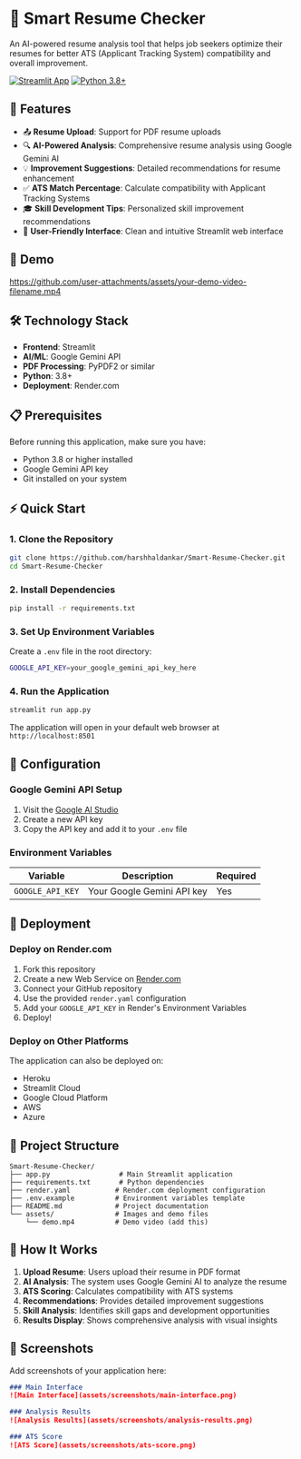 # 🎯 Smart Resume Checker

An AI-powered resume analysis tool that helps job seekers optimize their resumes for better ATS (Applicant Tracking System) compatibility and overall improvement.

[![Streamlit App](https://static.streamlit.io/badges/streamlit_badge_black_white.svg)](your-deployed-app-url-here)
[![Python 3.8+](https://img.shields.io/badge/python-3.8+-blue.svg)](https://www.python.org/downloads/)

## 🚀 Features

- 📤 **Resume Upload**: Support for PDF resume uploads
- 🔍 **AI-Powered Analysis**: Comprehensive resume analysis using Google Gemini AI
- 💡 **Improvement Suggestions**: Detailed recommendations for resume enhancement
- ✅ **ATS Match Percentage**: Calculate compatibility with Applicant Tracking Systems
- 🎓 **Skill Development Tips**: Personalized skill improvement recommendations
- 🎨 **User-Friendly Interface**: Clean and intuitive Streamlit web interface

## 🎥 Demo

https://github.com/user-attachments/assets/your-demo-video-filename.mp4

## 🛠️ Technology Stack

- **Frontend**: Streamlit
- **AI/ML**: Google Gemini API
- **PDF Processing**: PyPDF2 or similar
- **Python**: 3.8+
- **Deployment**: Render.com

## 📋 Prerequisites

Before running this application, make sure you have:

- Python 3.8 or higher installed
- Google Gemini API key
- Git installed on your system

## ⚡ Quick Start

### 1. Clone the Repository

```bash
git clone https://github.com/harshhaldankar/Smart-Resume-Checker.git
cd Smart-Resume-Checker
```

### 2. Install Dependencies

```bash
pip install -r requirements.txt
```

### 3. Set Up Environment Variables

Create a `.env` file in the root directory:

```bash
GOOGLE_API_KEY=your_google_gemini_api_key_here
```

### 4. Run the Application

```bash
streamlit run app.py
```

The application will open in your default web browser at `http://localhost:8501`

## 🔧 Configuration

### Google Gemini API Setup

1. Visit the [Google AI Studio](https://makersuite.google.com/app/apikey)
2. Create a new API key
3. Copy the API key and add it to your `.env` file

### Environment Variables

| Variable | Description | Required |
|----------|-------------|----------|
| `GOOGLE_API_KEY` | Your Google Gemini API key | Yes |

## 🚀 Deployment

### Deploy on Render.com

1. Fork this repository
2. Create a new Web Service on [Render.com](https://render.com)
3. Connect your GitHub repository
4. Use the provided `render.yaml` configuration
5. Add your `GOOGLE_API_KEY` in Render's Environment Variables
6. Deploy!

### Deploy on Other Platforms

The application can also be deployed on:
- Heroku
- Streamlit Cloud
- Google Cloud Platform
- AWS
- Azure

## 📁 Project Structure

```
Smart-Resume-Checker/
├── app.py                 # Main Streamlit application
├── requirements.txt       # Python dependencies
├── render.yaml           # Render.com deployment configuration
├── .env.example          # Environment variables template
├── README.md             # Project documentation
└── assets/               # Images and demo files
    └── demo.mp4          # Demo video (add this)
```

## 🎯 How It Works

1. **Upload Resume**: Users upload their resume in PDF format
2. **AI Analysis**: The system uses Google Gemini AI to analyze the resume
3. **ATS Scoring**: Calculates compatibility with ATS systems
4. **Recommendations**: Provides detailed improvement suggestions
5. **Skill Analysis**: Identifies skill gaps and development opportunities
6. **Results Display**: Shows comprehensive analysis with visual insights

## 📸 Screenshots

Add screenshots of your application here:

```markdown
### Main Interface
![Main Interface](assets/screenshots/main-interface.png)

### Analysis Results
![Analysis Results](assets/screenshots/analysis-results.png)

### ATS Score
![ATS Score](assets/screenshots/ats-score.png)
```
